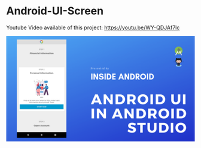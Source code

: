 # Android-UI-Screen
Youtube Video available of this project:
https://youtu.be/WY-QDJAf7lc

<!--Youtube tutorial is available on:
https://www.youtube.com/watch?v=ca9m5UEC8yc&t=22s-->

<img src="/cover.png"/>
